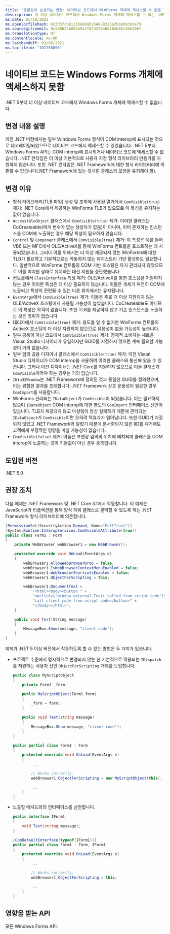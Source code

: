 ```yaml
---
title: '호환성이 손상되는 변경: 네이티브 코드에서 WinForms 개체에 액세스할 수 없음'
description: 더 이상 네이티브 코드에서 Windows Forms 개체에 액세스할 수 없는 .NET 5의 호환성이 손상되는 변경에 관해 알아봅니다.
ms.date: 01/29/2021
ms.openlocfilehash: 823d37cb8115b8669b254878325a350809393e79
ms.sourcegitcommit: 9c589b25b005b9a7f87327646020eb85c3b6306f
ms.translationtype: HT
ms.contentlocale: ko-KR
ms.lasthandoff: 03/06/2021
ms.locfileid: "102256096"
---
```

# <a name="native-code-cant-access-windows-forms-objects"></a>네이티브 코드는 Windows Forms 개체에 액세스하지 못함

.NET 5부터 더 이상 네이티브 코드에서 Windows Forms 개체에 액세스할 수 없습니다.

## <a name="change-description"></a>변경 내용 설명

이전 .NET 버전에서는 일부 Windows Forms 형식이 COM interop에 표시되는 것으로 데코레이팅되었으므로 네이티브 코드에서 액세스할 수 있었습니다. .NET 5부터 Windows Forms API는 COM interop에 표시되거나 네이티브 코드에 액세스할 수 없습니다. .NET 런타임은 더 이상 기본적으로 사용자 지정 형식 라이브러리 만들기를 지원하지 않습니다. 또한 .NET 런타임은 .NET Framework에 대한 형식 라이브러리에 의존할 수 없습니다(.NET Framework에 있는 것처럼 클래스의 모양을 유지해야 함).

## <a name="reason-for-change"></a>변경 이유

- 형식 라이브러리(TLB 파일) 생성 및 조회에 사용된 열거에서 `ComVisible(true)` 제거: .NET Core에서 제공하는 WinForms TLB가 없으므로 이 특성을 유지하는 값이 없습니다.
- `AccessibleObject` 클래스에서 `ComVisible(true)` 제거: 이러한 클래스는 CoCreateable(매개 변수가 없는 생성자가 없음)이 아니며, 이미 존재하는 인스턴스를 COM에 노출하는 경우 해당 특성이 필요하지 않습니다.
- `Control` 및 `Component` 클래스에서 `ComVisible(true)` 제거: 이 특성은 예를 들어 VB6 또는 MFC에서 OLE/ActiveX를 통해 WinForms 컨트롤을 호스트하는 데 사용되었습니다. 그러나 이를 위해서는 더 이상 제공되지 않는 WinForms에 대한 TLB가 필요하고 기본적으로는 작동하지 않는 레지스트리 기반 활성화도 필요합니다. 일반적으로 WinForms 컨트롤의 COM 기반 호스팅은 유지 관리되지 않았으므로 이를 미지원 상태로 유지하는 대신 지원을 중단했습니다.
- 컨트롤에서 `ClassInterface` 특성 제거: OLE/ActiveX를 통한 호스팅을 지원하지 않는 경우 이러한 특성은 더 이상 필요하지 않습니다. 이들은 개체가 여전히 COM에 노출되고 특성이 관련될 수 있는 다른 위치에서는 유지됩니다.
- `EventArgs`에서 `ComVisible(true)` 제거: 이들은 주로 더 이상 지원되지 않는 OLE/ActiveX 호스팅에서 사용될 가능성이 높았습니다. CoCreateable도 아니므로 이 특성은 목적이 없습니다. 또한 TLB를 제공하지 않고 기존 인스턴스를 노출하는 것은 의미가 없습니다.
- 대리자에서 `ComVisible(true)` 제거: 용도를 알 수 없지만 WinForms 컨트롤의 ActiveX 호스팅이 더 이상 지원되지 않으므로 유용성이 없을 가능성이 높습니다.
- 일부 공용이 아닌 코드에서 `ComVisible(true)` 제거: 잠재적 소비자는 새로운 Visual Studio 디자이너가 유일하지만 GUID를 지정하지 않으면 계속 필요할 가능성이 거의 없습니다.
- 일부 임의 공용 디자이너 클래스에서 `ComVisible(true)` 제거: 이전 Visual Studio 디자이너가 COM interop을 사용하여 이러한 클래스와 통신해 왔을 수 있습니다. 그러나 이전 디자이너는 .NET Core를 지원하지 않으므로 이들 클래스가 `ComVisible`이어야 하는 경우는 거의 없습니다.
- `IWin32Window`는 .NET Framework에 정의된 것과 동일한 GUID를 정의했으며, 이는 위험한 결과를 초래합니다. .NET Framework 상호 운용성이 필요한 경우 `ComImport`를 사용합니다.
- WinForms 관리되는 `IDataObject`가 `ComVisible`이 되었습니다. 이는 필요하지 않으며 `IDataObject` COM interop에 대한 별도의 `ComImport` 인터페이스 선언이 있습니다. TLB가 제공되지 않고 마샬링이 항상 실패하기 때문에 관리되는 `IDataObject`가 `ComVisible`이면 오히려 역효과가 일어납니다. 또한 GUID가 지정되지 않았고 .NET Framework와 달랐기 때문에 문서화되지 않은 IID를 제거해도 고객에게 부정적인 영향을 미칠 가능성이 없습니다.
- `ComVisible(false)` 제거: 이들은 표면상 임의의 위치에 배치되며 클래스를 COM interop에 노출하는 것이 기본값이 아닌 경우 중복입니다.

## <a name="version-introduced"></a>도입된 버전

.NET 5.0

## <a name="recommended-action"></a>권장 조치

다음 예제는 .NET Framework 및 .NET Core 3.1에서 작동합니다. 이 예제는 JavaScript가 리플렉션을 통해 양식 하위 클래스로 콜백할 수 있도록 하는 .NET Framework 형식 라이브러리에 의존합니다.

```cs
[PermissionSet(SecurityAction.Demand, Name="FullTrust")]
[System.Runtime.InteropServices.ComVisibleAttribute(true)]
public class Form1 : Form
{
    private WebBrowser webBrowser1 = new WebBrowser();

    protected override void OnLoad(EventArgs e)
    {
        webBrowser1.AllowWebBrowserDrop = false;
        webBrowser1.IsWebBrowserContextMenuEnabled = false;
        webBrowser1.WebBrowserShortcutsEnabled = false;
        webBrowser1.ObjectForScripting = this;

        webBrowser1.DocumentText =
            "<html><body><button " +
            "onclick=\"window.external.Test('called from script code')\">" +
            "call client code from script code</button>" +
            "</body></html>";
    }

    public void Test(String message)
    {
        MessageBox.Show(message, "client code");
    }
}
```

예제가 .NET 5 이상 버전에서 작동하도록 할 수 있는 방법은 두 가지가 있습니다.

- 프로젝트 수준에서 명시적으로 변경되지 않는 한 기본적으로 적용되는 `IDispatch`를 지원하는 사용자 선언 `ObjectForScripting` 개체를 도입합니다.

  ```cs
  public class MyScriptObject
  {
      private Form1 _form;

      public MyScriptObject(Form1 form)
      {
          _form = form;
      }

      public void Test(string message)
      {
          MessageBox.Show(message, "client code");
      }
  }

  public partial class Form1 : Form
  {
      protected override void OnLoad(EventArgs e)
      {
          ...

          // Works correctly.
          webBrowser1.ObjectForScripting = new MyScriptObject(this);

          ...
      }
  }
  ```

- 노출할 메서드와의 인터페이스를 선언합니다.

  ```cs
  public interface IForm1
  {
      void Test(string message);
  }

  [ComDefaultInterface(typeof(IForm1))]
  public partial class Form1 : Form, IForm1
  {
      protected override void OnLoad(EventArgs e)
      {
          ...

          // Works correctly.
          webBrowser1.ObjectForScripting = this;

          ...
      }
  }
  ```

## <a name="affected-apis"></a>영향을 받는 API

모든 Windows Forms API.

<!--

### Category

- Windows Forms

-->
